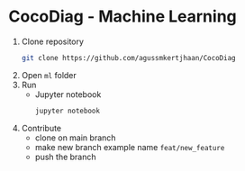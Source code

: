 # CocoDiag - Machine Learning

1. Clone repository
   ```bash
   git clone https://github.com/agussmkertjhaan/CocoDiag
   ```
3. Open `ml` folder
2. Run
    - Jupyter notebook
       ```bash
       jupyter notebook
       ```
3. Contribute
    - clone on main branch
    - make new branch example name `feat/new_feature`
    - push the branch